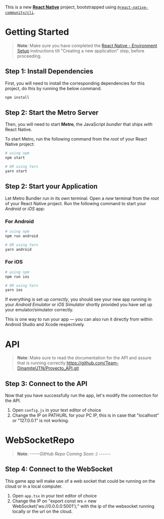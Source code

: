 This is a new [**React Native**](https://reactnative.dev) project, bootstrapped using [`@react-native-community/cli`](https://github.com/react-native-community/cli).

# Getting Started

>**Note**: Make sure you have completed the [React Native - Environment Setup](https://reactnative.dev/docs/environment-setup) instructions till "Creating a new application" step, before proceeding.


## Step 1: Install Dependencies

First, you will need to install the corresponding dependencies for this project, do this by running the below command.
```bash
npm install
```

## Step 2: Start the Metro Server

Then, you will need to start **Metro**, the JavaScript _bundler_ that ships _with_ React Native.

To start Metro, run the following command from the _root_ of your React Native project:

```bash
# using npm
npm start

# OR using Yarn
yarn start
```

## Step 2: Start your Application

Let Metro Bundler run in its _own_ terminal. Open a _new_ terminal from the _root_ of your React Native project. Run the following command to start your _Android_ or _iOS_ app:

### For Android

```bash
# using npm
npm run android

# OR using Yarn
yarn android
```

### For iOS

```bash
# using npm
npm run ios

# OR using Yarn
yarn ios
```

If everything is set up _correctly_, you should see your new app running in your _Android Emulator_ or _iOS Simulator_ shortly provided you have set up your emulator/simulator correctly.

This is one way to run your app — you can also run it directly from within Android Studio and Xcode respectively.

# API

>**Note**: Make sure to read the documentation for the API and assure that is running correctly https://github.com/Team-DinamiteUTN/Proyecto_API.git
## Step 3: Connect to the API

Now that you have successfully run the app, let's modify the connection for the API.

1. Open `config.js` in your text editor of choice
2. Change the IP on PATHURL for your PC IP, this is in case that "localhost" or "127.0.0.1" is not working.

# WebSocketRepo

>**Note**: *-----GitHub Repo Coming Soon :) ------*

## Step 4: Connect to the WebSocket

This game app will make use of a web socket that could be running on the cloud or in a local computer.

1. Open `app.tsx` in your text editor of choice
2. Change the IP on "export const ws = new WebSocket('ws://0.0.0.0:5001');" with the ip of the websocket running locally or the url on the cloud.
